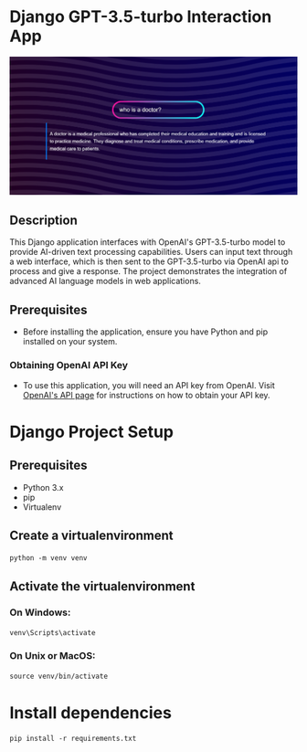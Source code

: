 # Django GPT-3.5-turbo Interaction App
![Alt text for your image](images/intro.png)
## Description

This Django application interfaces with OpenAI's GPT-3.5-turbo model to provide AI-driven text processing capabilities. Users can input text through a web interface, which is then sent to the GPT-3.5-turbo via OpenAI api to process and give a response. The project demonstrates the integration of advanced AI language models in web applications.


## Prerequisites
- Before installing the application, ensure you have Python and pip installed on your system.


### Obtaining OpenAI API Key

- To use this application, you will need an API key from OpenAI. Visit [OpenAI's API page](https://openai.com/blog/openai-api) for instructions on how to obtain your API key.

# Django Project Setup

## Prerequisites
- Python 3.x
- pip
- Virtualenv 


## Create a virtualenvironment
```python -m venv venv```

## Activate the virtualenvironment
### On Windows:
``` venv\Scripts\activate ```
### On Unix or MacOS:
``` source venv/bin/activate ```

# Install dependencies
``` pip install -r requirements.txt ```
